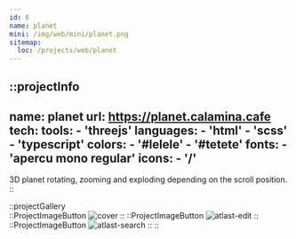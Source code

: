 ```yaml
---
id: 6
name: planet
mini: /img/web/mini/planet.png
sitemap:
  loc: /projects/web/planet
---
```


::projectInfo
---
name: planet
url: https://planet.calamina.cafe
tech: 
    tools:
      - 'threejs'
    languages:
      - 'html'
      - 'scss'
      - 'typescript'
    colors:
      - '#lelele'
      - '#tetete'
    fonts:
      - 'apercu mono regular'
    icons:
      - '/'
---
3D planet rotating, zooming and exploding depending on the scroll position.
::

::projectGallery  
  ::ProjectImageButton
    ![cover](/img/web/planet.png)
  ::
  ::ProjectImageButton
    ![atlast-edit](/img/web/planet/planet-exploding.png)
  ::
  ::ProjectImageButton
    ![atlast-search](/img/web/planet/planet-zooming.png)
  :: 
::

<!-- ::projectFeatures
"Scroll interactions",
"Highlight color picker"
:: -->